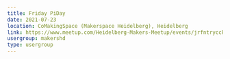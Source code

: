 ```yaml
---
title: Friday PiDay
date: 2021-07-23
location: CoMakingSpace (Makerspace Heidelberg), Heidelberg
link: https://www.meetup.com/Heidelberg-Makers-Meetup/events/jrfntrycckbfc/
usergroup: makershd
type: usergroup
---
```

